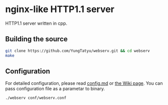 # nginx-like HTTP1.1 server
HTTP1.1 server written in cpp.

## Building the source
```sh
git clone https://github.com/YungTatyu/webserv.git && cd webserv
make
```

## Configuration
For detailed configuration, please read [config.md](https://github.com/YungTatyu/webserv/blob/main/docs/config.md) or [the Wiki page](https://github.com/YungTatyu/webserv/wiki/config-%E5%9F%BA%E6%9C%AC%E8%A8%AD%E8%A8%88).
You can pass configuration file as a parametar to binary.
```sh
./webserv conf/webserv.conf
```
